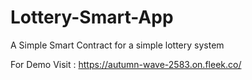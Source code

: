 # Lottery-Smart-App
A Simple Smart Contract for a simple lottery system

For Demo Visit : https://autumn-wave-2583.on.fleek.co/
